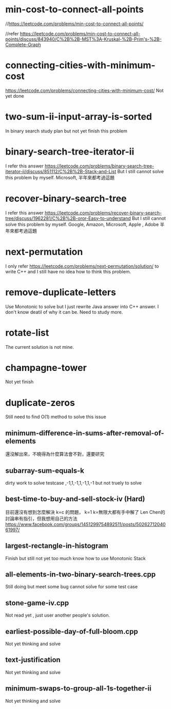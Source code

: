 
# min-cost-to-connect-all-points
//https://leetcode.com/problems/min-cost-to-connect-all-points/

//refer https://leetcode.com/problems/min-cost-to-connect-all-points/discuss/843940/C%2B%2B-MST%3A-Kruskal-%2B-Prim's-%2B-Complete-Graph

# connecting-cities-with-minimum-cost 
https://leetcode.com/problems/connecting-cities-with-minimum-cost/
Not yet done


# two-sum-ii-input-array-is-sorted
In binary search study plan but not yet finish this problem
# binary-search-tree-iterator-ii
I refer this answer
https://leetcode.com/problems/binary-search-tree-iterator-ii/discuss/851112/C%2B%2B-Stack-and-List
But I still cannot solve this problem by myself. Microsoft, 半年來都考過這題
# recover-binary-search-tree
I refer this answer
https://leetcode.com/problems/recover-binary-search-tree/discuss/1962281/C%2B%2B-oror-Easy-to-understand
But I still cannot solve this problem by myself. Google, Amazon, Microsoft, Apple , Adobe 半年來都考過這題
# next-permutation
I only refer https://leetcode.com/problems/next-permutation/solution/ to write C++
and I still have no idea how to think this problem.
# remove-duplicate-letters 
Use Monotonic to solve but I just rewrite Java answer into C++ answer. 
I don't know deatil of why it can be. Need to study more.
# rotate-list
The current solution is not mine.

# champagne-tower
Not yet finish

# duplicate-zeros 
Still need to find O(1) method to solve this issue

## minimum-difference-in-sums-after-removal-of-elements
還沒解出來，不曉得為什麼算法會不對，還要研究

## subarray-sum-equals-k
dirty work to solve testcase ,-1,1,-1,1,-1,1,-1 but not truely to solve

## best-time-to-buy-and-sell-stock-iv (Hard)
目前還沒有想到怎麼解決 k=c 的問題， k=1 k=無限大都有手中解了 
Len Chen的討論串有指引，但我想用自己的方法
https://www.facebook.com/groups/1451299754892511/posts/5026271204061997/

## largest-rectangle-in-histogram
Finish but still not yet too much know how to use Monotonic Stack

## all-elements-in-two-binary-search-trees.cpp
Still doing but meet some bug cannot solve for some test case

## stone-game-iv.cpp
Not read yet , just user another people's solution. 

## earliest-possible-day-of-full-bloom.cpp
Not yet thinking and solve

## text-justification
Not yet thinking and solve

## minimum-swaps-to-group-all-1s-together-ii
Not yet thinking and solve

